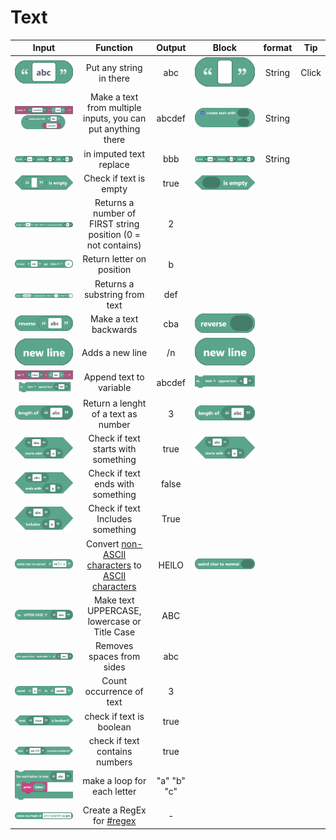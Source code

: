 # Text

|                                         Input                                         |                                                                     Function                                                                     |    Output   |                                       Block                                       | format |   Tip  |
| :-----------------------------------------------------------------------------------: | :----------------------------------------------------------------------------------------------------------------------------------------------: | :---------: | :-------------------------------------------------------------------------------: | :----: | :----: |
|     <img src="../../.gitbook/assets/screenshot (46).png" alt="" data-size="line">     |                                                             Put any string in there                                                              |     abc     |      <img src="../../.gitbook/assets/screenshot.png" alt="" data-size="line">     | String | Click  |
|                    ![](<../../.gitbook/assets/screenshot (65).png>)                   |                                           Make a text from multiple inputs, you can put anything there                                           |    abcdef   |  <img src="../../.gitbook/assets/screenshot (1) (1).png" alt="" data-size="line"> | String |        |
|   <img src="../../.gitbook/assets/screenshot (47).png" alt="" data-size="original">   |                                                              in imputed text replace                                                             |     bbb     |    <img src="../../.gitbook/assets/screenshot (2).png" alt="" data-size="line">   | String |        |
| <img src="../../.gitbook/assets/screenshot (51) (1).png" alt="" data-size="original"> |                                                               Check if text is empty                                                             |     true    |    <img src="../../.gitbook/assets/screenshot (3).png" alt="" data-size="line">   |        |        |
| <img src="../../.gitbook/assets/screenshot (61) (1).png" alt="" data-size="original"> |                                           Returns a number of FIRST string position (0 = not contains)                                           |      2      |                                                                                   |        |        |
| <img src="../../.gitbook/assets/screenshot (62) (1).png" alt="" data-size="original"> |                                                             Return letter on position                                                            |      b      |                                                                                   |        |        |
| <img src="../../.gitbook/assets/screenshot (63) (1).png" alt="" data-size="original"> |                                                           Returns a substring from text                                                          |     def     |                                                                                   |        |        |
| <img src="../../.gitbook/assets/screenshot (48) (1).png" alt="" data-size="original"> |                                                               Make a text backwards                                                              |     cba     |  <img src="../../.gitbook/assets/screenshot (4) (1).png" alt="" data-size="line"> |        |        |
|      <img src="../../.gitbook/assets/screenshot (5).png" alt="" data-size="line">     |                                                                  Adds a new line                                                                 |      /n     |    <img src="../../.gitbook/assets/screenshot (5).png" alt="" data-size="line">   |        |        |
| <img src="../../.gitbook/assets/screenshot (66) (1).png" alt="" data-size="original"> |                                                              Append text to variable                                                             |    abcdef   |    <img src="../../.gitbook/assets/screenshot (6).png" alt="" data-size="line">   |        |        |
|  <img src="../../.gitbook/assets/screenshot (7) (1).png" alt="" data-size="original"> |                                                        Return a lenght of a text as number                                                       |      3      |  <img src="../../.gitbook/assets/screenshot (7) (1).png" alt="" data-size="line"> |        |        |
| <img src="../../.gitbook/assets/screenshot (10) (1).png" alt="" data-size="original"> |                                                        Check if text starts with something                                                       |     true    | <img src="../../.gitbook/assets/screenshot (10) (1).png" alt="" data-size="line"> |        |        |
|   <img src="../../.gitbook/assets/screenshot (45).png" alt="" data-size="original">   |                                                         Check if text ends with something                                                        |    false    |                                                                                   |        |        |
|                  ![](<../../.gitbook/assets/screenshot (46) (1).png>)                 |                                                         Check if text Includes something                                                         |     True    |                                                                                   |        |        |
| <img src="../../.gitbook/assets/screenshot (50) (2).png" alt="" data-size="original"> | Convert [non-ASCII characters](https://terpconnect.umd.edu/\~zben/Web/CharSet/htmlchars.html) to [ASCII characters](https://www.ascii-code.com/) |    HElLO    |  <img src="../../.gitbook/assets/screenshot (9) (1).png" alt="" data-size="line"> |        |        |
|   <img src="../../.gitbook/assets/screenshot (54).png" alt="" data-size="original">   |                                                   Make text UPPERCASE, lowercase or Title Case                                                   |     ABC     |                                                                                   |        |        |
|   <img src="../../.gitbook/assets/screenshot (55).png" alt="" data-size="original">   |                                                             Removes spaces from sides                                                            |     abc     |                                                                                   |        |        |
| <img src="../../.gitbook/assets/screenshot (56) (1).png" alt="" data-size="original"> |                                                             Count occurrence of text                                                             |      3      |                                                                                   |        |        |
|   <img src="../../.gitbook/assets/screenshot (57).png" alt="" data-size="original">   |                                                             check if text is boolean                                                             |     true    |                                                                                   |        |        |
| <img src="../../.gitbook/assets/screenshot (58) (1).png" alt="" data-size="original"> |                                                          check if text contains numbers                                                          |     true    |                                                                                   |        |        |
|                  ![](<../../.gitbook/assets/screenshot (59) (1).png>)                 |                                                            make a loop for each letter                                                           | "a" "b" "c" |                                                                                   |        |        |
|   <img src="../../.gitbook/assets/screenshot (44).png" alt="" data-size="original">   |                                        Create a RegEx for [#regex](../functions/lists.md#regex "mention")                                        |      -      |                                                                                   |        |        |
